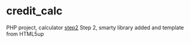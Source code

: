 # credit_calc
PHP project, calculator
<a href="https://github.com/kuba1199/credit_calc/tree/step2">step2</a> Step 2, smarty library added and template from HTML5up</br>
